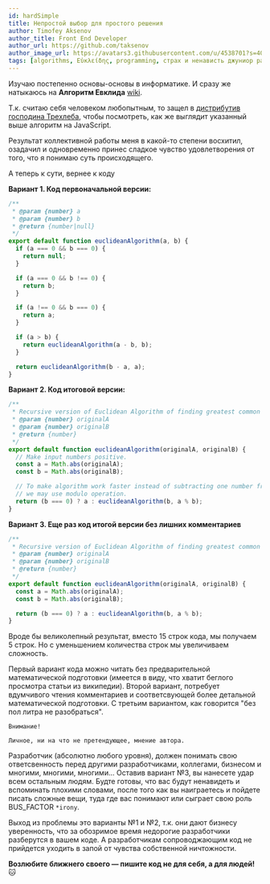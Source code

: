 ```yaml
---
id: hardSimple
title: Непростой выбор для простого решения
author: Timofey Aksenov
author_title: Front End Developer
author_url: https://github.com/taksenov
author_image_url: https://avatars3.githubusercontent.com/u/4538701?s=400&v=4
tags: [algorithms, Εὐκλείδης, programming, страх и ненависть джуниор разработчика, код не является документацией]
---
```


Изучаю постепенно основы-основы в информатике. И сразу же натыкаюсь на **Алгоритм Евклида** [wiki](https://ru.wikipedia.org/wiki/%D0%90%D0%BB%D0%B3%D0%BE%D1%80%D0%B8%D1%82%D0%BC_%D0%95%D0%B2%D0%BA%D0%BB%D0%B8%D0%B4%D0%B0).

Т.к. считаю себя человеком любопытным, то защел в [дистрибутив господина Трехлеба](https://github.com/trekhleb/javascript-algorithms/tree/master/src/algorithms/math/euclidean-algorithm), чтобы посмотреть, как же выглядит указанный выше алгоритм на JavaScript. 

Результат коллективной работы меня в какой-то степени восхитил, озадачил и одновременно принес сладкое чувство удовлетворения от того, что я понимаю суть происходящего. 

А теперь к сути, вернее к коду

**Вариант 1. Код первоначальной версии:**

```js
/**
 * @param {number} a
 * @param {number} b
 * @return {number|null}
 */
export default function euclideanAlgorithm(a, b) {
  if (a === 0 && b === 0) {
    return null;
  }

  if (a === 0 && b !== 0) {
    return b;
  }

  if (a !== 0 && b === 0) {
    return a;
  }

  if (a > b) {
    return euclideanAlgorithm(a - b, b);
  }

  return euclideanAlgorithm(b - a, a);
}
```

**Вариант 2. Код итоговой версии:**

```js
/**
 * Recursive version of Euclidean Algorithm of finding greatest common divisor (GCD).
 * @param {number} originalA
 * @param {number} originalB
 * @return {number}
 */
export default function euclideanAlgorithm(originalA, originalB) {
  // Make input numbers positive.
  const a = Math.abs(originalA);
  const b = Math.abs(originalB);

  // To make algorithm work faster instead of subtracting one number from the other
  // we may use modulo operation.
  return (b === 0) ? a : euclideanAlgorithm(b, a % b);
}
```

**Вариант 3. Еще раз код итогой версии без лишних комментариев**

```js
/**
 * Recursive version of Euclidean Algorithm of finding greatest common divisor (GCD).
 * @param {number} originalA
 * @param {number} originalB
 * @return {number}
 */
export default function euclideanAlgorithm(originalA, originalB) {
  const a = Math.abs(originalA);
  const b = Math.abs(originalB);

  return (b === 0) ? a : euclideanAlgorithm(b, a % b);
}
```

Вроде бы великолепный результат, вместо 15 строк кода, мы получаем 5 строк. Но с уменьшением количества строк мы увеличиваем сложность.

Первый вариант кода можно читать без предварительной математической подготовки (имеется в виду, что хватит беглого просмотра статьи из википедии). Второй вариант, потребует вдумчивого чтения комментариев и соответсвующей более детальной математической подготовки. С третьим вариантом, как говорится "без пол литра не разобраться".

```
Внимание!

Личное, ни на что не претендующее, мнение автора.
```

Разработчик (абсолютно любого уровня), должен понимать свою ответсвенность перед другими разработчиками, коллегами, бизнесом и многими, многими, многими... Оставив вариант №3, вы нанесете удар всем остальным людям. Будте готовы, что вас будут ненавидеть и вспоминать плохими словами, после того как вы наиграетесь и пойдете писать сложные вещи, туда где вас понимают или сыграет свою роль BUS_FACTOR `*irony`.

Выход из проблемы это варианты №1 и №2, т.к. они дают бизнесу уверенность, что за обозримое время недорогие разработчики разберутся в вашем коде. А разработчикам сопроводжающим код не прийдется уходить в запой от чувства собственной ничтожности. 

**Возлюбите ближнего своего — пишите код не для себя, а для людей!** 🐱